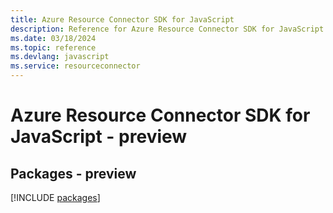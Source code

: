 ```yaml
---
title: Azure Resource Connector SDK for JavaScript
description: Reference for Azure Resource Connector SDK for JavaScript
ms.date: 03/18/2024
ms.topic: reference
ms.devlang: javascript
ms.service: resourceconnector
---
```

# Azure Resource Connector SDK for JavaScript - preview
## Packages - preview
[!INCLUDE [packages](resource-connector-index.md)]